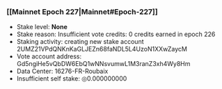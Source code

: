### [[Mainnet Epoch 227|Mainnet#Epoch-227]]
* Stake level: **None**
* Stake reason: Insufficient vote credits: 0 credits earned in epoch 226
* Staking activity: creating new stake account 2UMZ21VPdQNKnKaGLJEZn68faNDL5L4UzoN1XXwZaycM
* Vote account address: Gd5ngiHe5vQbDW6EbQ1wNNsvumwL1M3ranZ3xh4Wy8Hm
* Data Center: 16276-FR-Roubaix
* Insufficient self stake: ◎0.000000000